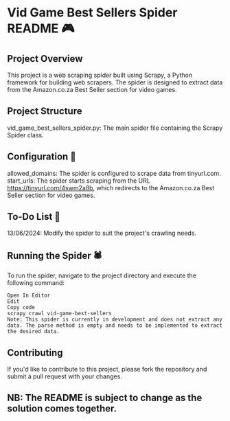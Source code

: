 # Vid Game Best Sellers Spider README 🎮
## Project Overview
This project is a web scraping spider built using Scrapy, a Python framework for building web scrapers. The spider is designed to extract data from the Amazon.co.za Best Seller section for video games.

## Project Structure
vid_game_best_sellers_spider.py: The main spider file containing the Scrapy Spider class.

## Configuration 🤖
allowed_domains: The spider is configured to scrape data from tinyurl.com.
start_urls: The spider starts scraping from the URL https://tinyurl.com/4swm2a8b, which redirects to the Amazon.co.za Best Seller section for video games.

## To-Do List 👾
13/06/2024: Modify the spider to suit the project's crawling needs.

## Running the Spider 🕷️
To run the spider, navigate to the project directory and execute the following command:
```
Open In Editor
Edit
Copy code
scrapy crawl vid-game-best-sellers
Note: This spider is currently in development and does not extract any data. The parse method is empty and needs to be implemented to extract the desired data.
```

## Contributing
If you'd like to contribute to this project, please fork the repository and submit a pull request with your changes.

## NB: The README is subject to change as the solution comes together.
